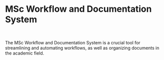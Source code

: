<h1>MSc Workflow and Documentation System</h1> <br>

The MSc Workflow and Documentation System is a crucial tool for streamlining and automating workflows, as well as organizing documents in the academic field.
 
 
 
